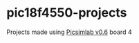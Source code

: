 # pic18f4550-projects
Projects made using [Picsimlab v0.6](https://sourceforge.net/projects/picsim/) board 4
